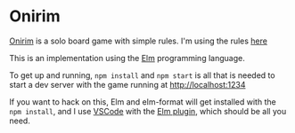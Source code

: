 # Onirim
[Onirim](https://boardgamegeek.com/boardgame/71836/onirim) is a solo board game
with simple rules. I'm using the rules [here](https://images.zmangames.com/filer_public/fd/0e/fd0ef6a2-c019-47a2-910a-a556f03a3d02/zm4900_onirim_rules.pdf)

This is an implementation using the [Elm](https://elm-lang.org/) programming language.

To get up and running, `npm install` and `npm start` is all that is needed to
start a dev server with the game running at [http://localhost:1234](http://localhost:1234)

If you want to hack on this, Elm and elm-format will get installed with the `npm install`, and I use [VSCode](https://code.visualstudio.com/) with the [Elm plugin](https://marketplace.visualstudio.com/items?itemName=Elmtooling.elm-ls-vscode), which should be all you need.